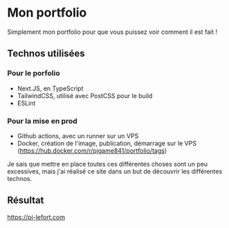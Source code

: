 # Mon portfolio

Simplement mon portfolio pour que vous puissez voir comment il est fait !

## Technos utilisées

### Pour le porfolio

- Next.JS, en TypeScript
- TailwindCSS, utilisé avec PostCSS pour le build
- ESLint

### Pour la mise en prod

- Github actions, avec un runner sur un VPS
- Docker, création de l'image, publication, démarrage sur le VPS (https://hub.docker.com/r/pjgame841/portfolio/tags)

Je sais que mettre en place toutes ces différentes choses sont un peu excessives, mais j'ai réalisé ce site dans un but de découvrir les différentes technos.

## Résultat

https://pj-lefort.com
